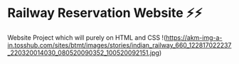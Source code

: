 # Railway Reservation Website ⚡⚡
Website Project which will purely on HTML and CSS
!(https://akm-img-a-in.tosshub.com/sites/btmt/images/stories/indian_railway_660_122817022237_220320014030_080520090352_100520092151.jpg)
